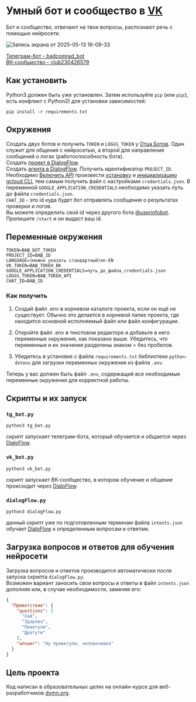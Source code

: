 # Умный бот и сообщество в [VK](vk.com)
Бот и сообщество, отвечают на твои вопросы, распознают речь с помощью нейросети.

![Запись экрана от 2025-05-13 16-09-33](https://github.com/user-attachments/assets/f925f99f-d46d-454e-b2b5-d119df97de7f)

[Телеграм-бот - badcomrad_bot](https://t.me/badcomrad_bot)\
[ВК-сообщество - club230426579](https://vk.com/club230426579)
## Как установить
Python3 должен быть уже установлен. Затем используйте `pip` (или `pip3`, есть конфликт с Python2) для установки зависимостей:
```
pip install -r requirements.txt
```
## Окружения
Создать двух ботов и получить `TOKEN` и `LOGGS_TOKEN` у [Отца Ботов](https://telegram.me/BotFather). Один служит для общения с нейросетью, а второй для направления сообщений о логах (работоспособность бота).\
Создать [проект в DialogFlow](https://cloud.google.com/dialogflow/es/docs/quick/setup).\
Создать [агента в DialogFlow](https://cloud.google.com/dialogflow/es/docs/quick/build-agent). Получить идентификатор `PROJECT_ID`.\
Необходимо [Включить API](https://cloud.google.com/dialogflow/es/docs/quick/setup#api) произвести [установку](https://cloud.google.com/sdk/docs/install) и [инициализацию gcloud CLI](https://cloud.google.com/sdk/docs/initializing), тем самым получить файл с настройками `credentials.json`.
В переменной `GOOGLE_APPLICATION_CREDENTIALS` необходимо указать путь до файла `credentials.json`.\
`CHAT_ID` - это id куда будет бот отправлять сообщения о результатах проверки и логов.\
Вы можете определить свой id через другого бота [@userinfobot](@userinfobot). Пропишите `/start` и он выдаст ваш id.
## Переменные окружения
```
TOKEN=ВАШ_БОТ_ТОКЕН
PROJECT_ID=ВАШ_ID
LANGUAGE=(можно указать стандартный)en-EN
VK_TOKEN=ВАШ_ТОКЕН_ВК
GOOGLE_APPLICATION_CREDENTIALS=путь_до_файла_credentials.json
LOGGS_TOKEN=ВАШ_ТОКЕН_API
CHAT_ID=ВАШ_ID
```
### Как получить
1. Создай файл .env в корневом каталоге проекта, если он ещё не существует. Обычно это делается в корневой папке проекта, где находится основной исполняемый файл или файл конфигурации.

2. Откройте файл .env в текстовом редакторе и добавьте в него переменные окружения, как показано выше. Убедитесь, что переменные и их значения разделены знаком = без пробелов.

3. Убедитесь в установке с файла `requirements.txt` библиотеки `python-dotenv` для загрузки переменных окружения из файла `.env`.

Теперь у вас должен быть файл `.env`, содержащий все необходимые переменные окружения для корректной работы.
## Скрипты и их запуск
### `tg_bot.py`
```
python3 tg_bot.py
```
скрипт запускает телеграм-бота, который обучается и общается через [DialoFlow](https://dialogflow.cloud.google.com/).
### `vk_bot.py`
```
python3 vk_bot.py
```
скрипт запускает ВК-сообщество, в котором обучение и общение происходит через [DialoFlow](https://dialogflow.cloud.google.com/).
### `dialogFlow.py`
```
python3 dialogFlow.py
```
данный скрипт уже по подготовленным терминам файла `intents.json` обучает [DialoFlow](https://dialogflow.cloud.google.com/) к определенным вопросам и ответам.
## Загрузка вопросов и ответов для обучения нейросети
Загрузка вопросов и ответов производится автоматически после запуска скрипта `dialogFlow.py`.\
Возможен вариант заносить свои вопросы и ответы в файл `intents.json` дополняя или, в случае необходимости, заменяя его:
```json
{
  "Приветствие": {
    "questions": [
      "Хай",
      "Здарова",
      "Пиветули",
      "Дратути"
    ],
    "answer": "Ну приветули, человечешка"
  }
}
```
## Цель проекта
Код написан в образовательных целях на онлайн-курсе для веб-разработчиков [dvmn.org](https://dvmn.org/).